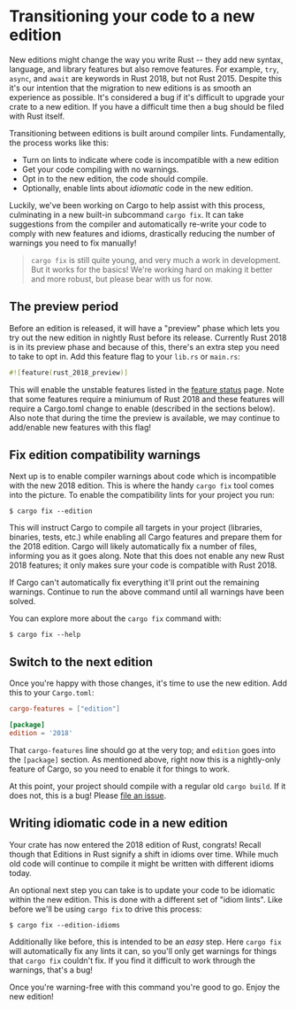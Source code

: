 # Transitioning your code to a new edition

New editions might change the way you write Rust -- they add new syntax,
language, and library features but also remove features. For example,
`try`, `async`, and `await` are keywords in Rust 2018, but not Rust 2015.
Despite this it's our intention that the migration to new editions is as
smooth an experience as possible. It's considered a bug if it's difficult to
upgrade your crate to a new edition. If you have a difficult time then a bug
should be filed with Rust itself.

Transitioning between editions is built around compiler lints. Fundamentally,
the process works like this:

* Turn on lints to indicate where code is incompatible with a new edition
* Get your code compiling with no warnings.
* Opt in to the new edition, the code should compile.
* Optionally, enable lints about *idiomatic* code in the new edition.

Luckily, we've been working on Cargo to help assist with this process,
culminating in a new built-in subcommand `cargo fix`. It can take suggestions
from the compiler and automatically re-write your code to comply with new
features and idioms, drastically reducing the number of warnings you need to fix
manually!

> `cargo fix` is still quite young, and very much a work in development. But it
> works for the basics! We're working hard on making it better and more robust,
> but please bear with us for now.

## The preview period

Before an edition is released, it will have a "preview" phase which lets you
try out the new edition in nightly Rust before its release. Currently Rust 2018
is in its preview phase and because of this, there's an extra step you need to
take to opt in.  Add this feature flag to your `lib.rs` or `main.rs`:

```rust
#![feature(rust_2018_preview)]
```

This will enable the unstable features listed in the [feature status][status]
page. Note that some features require a miniumum of Rust 2018 and these features will
require a Cargo.toml change to enable (described in the sections below). Also
note that during the time the preview is available, we may continue to add/enable
new features with this flag!

[status]: 2018/status.html

## Fix edition compatibility warnings

Next up is to enable compiler warnings about code which is incompatible with the
new 2018 edition. This is where the handy `cargo fix` tool comes into the
picture. To enable the compatibility lints for your project you run:

```shell
$ cargo fix --edition
```

This will instruct Cargo to compile all targets in your project (libraries,
binaries, tests, etc.) while enabling all Cargo features and prepare them for
the 2018 edition. Cargo will likely automatically fix a number of files,
informing you as it goes along.  Note that this does not enable any new Rust
2018 features; it only makes sure your code is compatible with Rust 2018.

If Cargo can't automatically fix everything it'll print out the remaining
warnings. Continue to run the above command until all warnings have been solved.

You can explore more about the `cargo fix` command with:

```shell
$ cargo fix --help
```

## Switch to the next edition

Once you're happy with those changes, it's time to use the new edition.
Add this to your `Cargo.toml`:

```toml
cargo-features = ["edition"]

[package]
edition = '2018'
```

That `cargo-features` line should go at the very top; and `edition` goes into
the `[package]` section. As mentioned above, right now this is a nightly-only
feature of Cargo, so you need to enable it for things to work.

At this point, your project should compile with a regular old `cargo
build`. If it does not, this is a bug! Please [file an issue][issue].

[issue]: https://github.com/rust-lang/rust/issues/new

## Writing idiomatic code in a new edition

Your crate has now entered the 2018 edition of Rust, congrats! Recall though
that Editions in Rust signify a shift in idioms over time. While much old
code will continue to compile it might be written with different idioms today.

An optional next step you can take is to update your code to be idiomatic within
the new edition. This is done with a different set of "idiom lints". Like before
we'll be using `cargo fix` to drive this process:

```shell
$ cargo fix --edition-idioms
```

Additionally like before, this is intended to be an *easy* step. Here `cargo
fix` will automatically fix any lints it can, so you'll only get warnings for
things that `cargo fix` couldn't fix. If you find it difficult to work through
the warnings, that's a bug!

Once you're warning-free with this command you're good to go. Enjoy the new
edition!
